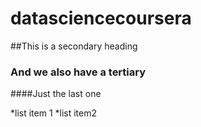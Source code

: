 # datasciencecoursera
##This is a secondary heading
### And we also have a tertiary
####Just the last one

*list item 1
*list item2
